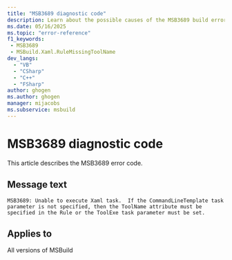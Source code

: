 ```yaml
---
title: "MSB3689 diagnostic code"
description: Learn about the possible causes of the MSB3689 build error, and get troubleshooting tips.
ms.date: 05/16/2025
ms.topic: "error-reference"
f1_keywords:
 - MSB3689
 - MSBuild.Xaml.RuleMissingToolName
dev_langs:
  - "VB"
  - "CSharp"
  - "C++"
  - "FSharp"
author: ghogen
ms.author: ghogen
manager: mijacobs
ms.subservice: msbuild
---
```


# MSB3689 diagnostic code

<!-- :::ErrorDefinitionDescription::: -->
<!-- :::editable-content name="introDescription"::: -->
This article describes the MSB3689 error code.
<!-- :::editable-content-end::: -->

## Message text

<!-- :::editable-content name="messageText"::: -->
`MSB3689: Unable to execute Xaml task.  If the CommandLineTemplate task parameter is not specified, then the ToolName attribute must be specified in the Rule or the ToolExe task parameter must be set.`
<!-- :::editable-content-end::: -->
<!-- MSB3689: Unable to execute Xaml task.  If the CommandLineTemplate task parameter is not specified, then the ToolName attribute must be specified in the Rule or the ToolExe task parameter must be set. -->

<!-- :::editable-content name="postOutputDescription"::: -->
<!--
{StrBegin="MSB3689: "}
-->
<!-- :::editable-content-end::: -->
<!-- :::ErrorDefinitionDescription-end::: -->

## Applies to

All versions of MSBuild
